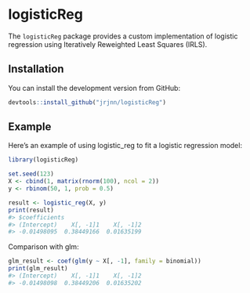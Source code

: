 
<!-- README.md is generated from README.Rmd. Please edit that file -->

# logisticReg

<!-- badges: start -->
<!-- badges: end -->

The `logisticReg` package provides a custom implementation of logistic
regression using Iteratively Reweighted Least Squares (IRLS).

## Installation

You can install the development version from GitHub:

``` r
devtools::install_github("jrjnn/logisticReg")
```

## Example

Here’s an example of using logistic_reg to fit a logistic regression
model:

``` r
library(logisticReg)

set.seed(123)
X <- cbind(1, matrix(rnorm(100), ncol = 2))
y <- rbinom(50, 1, prob = 0.5)

result <- logistic_reg(X, y)
print(result)
#> $coefficients
#> (Intercept)    X[, -1]1    X[, -1]2 
#> -0.01498095  0.38449166  0.01635199
```

Comparison with glm:

``` r
glm_result <- coef(glm(y ~ X[, -1], family = binomial))
print(glm_result)
#> (Intercept)    X[, -1]1    X[, -1]2 
#> -0.01498098  0.38449206  0.01635202
```
